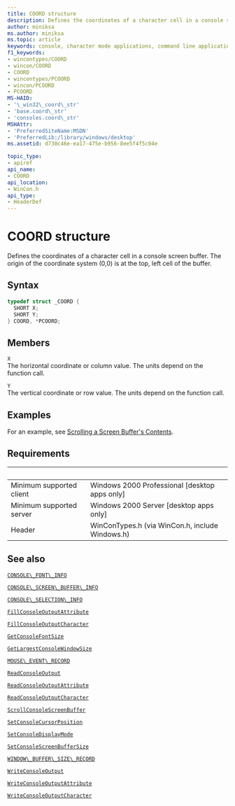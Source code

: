 ```yaml
---
title: COORD structure
description: Defines the coordinates of a character cell in a console screen buffer.
author: miniksa
ms.author: miniksa
ms.topic: article
keywords: console, character mode applications, command line applications, terminal applications, console api
f1_keywords:
- wincontypes/COORD
- wincon/COORD
- COORD
- wincontypes/PCOORD
- wincon/PCOORD
- PCOORD
MS-HAID:
- '\_win32\_coord\_str'
- 'base.coord\_str'
- 'consoles.coord\_str'
MSHAttr:
- 'PreferredSiteName:MSDN'
- 'PreferredLib:/library/windows/desktop'
ms.assetid: d730c46e-ea17-475e-b956-8ee5f4f5c04e

topic_type:
- apiref
api_name:
- COORD
api_location:
- WinCon.h
api_type:
- HeaderDef
---
```


# COORD structure

Defines the coordinates of a character cell in a console screen buffer. The origin of the coordinate system (0,0) is at the top, left cell of the buffer.

## Syntax

```C
typedef struct _COORD {
  SHORT X;
  SHORT Y;
} COORD, *PCOORD;
```

## Members

`X`  
The horizontal coordinate or column value. The units depend on the function call.

`Y`  
The vertical coordinate or row value. The units depend on the function call.

## Examples

For an example, see [Scrolling a Screen Buffer's Contents](scrolling-a-screen-buffer-s-contents.md).

## Requirements

| &nbsp; | &nbsp; |
|-|-|
| Minimum supported client | Windows 2000 Professional \[desktop apps only\] |
| Minimum supported server | Windows 2000 Server \[desktop apps only\] |
| Header | WinConTypes.h (via WinCon.h, include Windows.h) |

## See also

[`CONSOLE\_FONT\_INFO`](console-font-info-str.md)

[`CONSOLE\_SCREEN\_BUFFER\_INFO`](console-screen-buffer-info-str.md)

[`CONSOLE\_SELECTION\_INFO`](console-selection-info-str.md)

[`FillConsoleOutputAttribute`](fillconsoleoutputattribute.md)

[`FillConsoleOutputCharacter`](fillconsoleoutputcharacter.md)

[`GetConsoleFontSize`](getconsolefontsize.md)

[`GetLargestConsoleWindowSize`](getlargestconsolewindowsize.md)

[`MOUSE\_EVENT\_RECORD`](mouse-event-record-str.md)

[`ReadConsoleOutput`](readconsoleoutput.md)

[`ReadConsoleOutputAttribute`](readconsoleoutputattribute.md)

[`ReadConsoleOutputCharacter`](readconsoleoutputcharacter.md)

[`ScrollConsoleScreenBuffer`](scrollconsolescreenbuffer.md)

[`SetConsoleCursorPosition`](setconsolecursorposition.md)

[`SetConsoleDisplayMode`](setconsoledisplaymode.md)

[`SetConsoleScreenBufferSize`](setconsolescreenbuffersize.md)

[`WINDOW\_BUFFER\_SIZE\_RECORD`](window-buffer-size-record-str.md)

[`WriteConsoleOutput`](writeconsoleoutput.md)

[`WriteConsoleOutputAttribute`](writeconsoleoutputattribute.md)

[`WriteConsoleOutputCharacter`](writeconsoleoutputcharacter.md)
